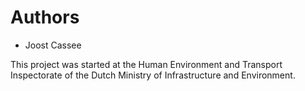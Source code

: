 # Authors

* Joost Cassee

This project was started at the Human Environment and Transport Inspectorate of
the Dutch Ministry of Infrastructure and Environment.
